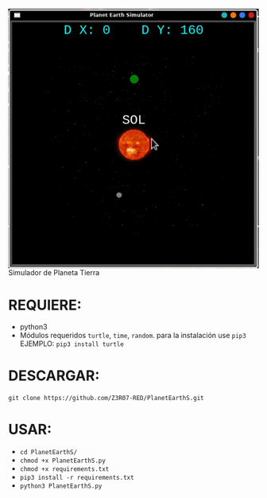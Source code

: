 
<p align="center">
<img src="img.jpg" alt="PlanetEarthS" style="float: left; margin-right: 10px;" />
</p>

Simulador de Planeta Tierra

REQUIERE:
======

* python3 
* Módulos requeridos `turtle`, `time`, `random`.
para la instalación use `pip3`
EJEMPLO:
`pip3 install turtle` 

DESCARGAR:
======

```
git clone https://github.com/Z3R07-RED/PlanetEarthS.git
```

USAR:
======

* `cd PlanetEarthS/`
* `chmod +x PlanetEarthS.py`
* `chmod +x requirements.txt`
* `pip3 install -r requirements.txt`
* `python3 PlanetEarthS.py`
